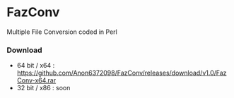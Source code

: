 # FazConv
Multiple File Conversion coded in Perl

### Download
- 64 bit / x64 : https://github.com/Anon6372098/FazConv/releases/download/v1.0/FazConv-x64.rar
- 32 bit / x86 : soon

